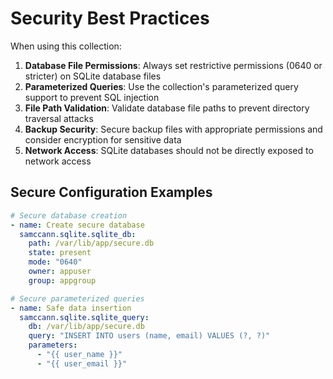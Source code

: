 # Security Best Practices

When using this collection:

1. **Database File Permissions**: Always set restrictive permissions (0640 or stricter) on SQLite database files
2. **Parameterized Queries**: Use the collection's parameterized query support to prevent SQL injection
3. **File Path Validation**: Validate database file paths to prevent directory traversal attacks
4. **Backup Security**: Secure backup files with appropriate permissions and consider encryption for sensitive data
5. **Network Access**: SQLite databases should not be directly exposed to network access

## Secure Configuration Examples

```yaml
# Secure database creation
- name: Create secure database
  samccann.sqlite.sqlite_db:
    path: /var/lib/app/secure.db
    state: present
    mode: "0640"
    owner: appuser
    group: appgroup

# Secure parameterized queries
- name: Safe data insertion
  samccann.sqlite.sqlite_query:
    db: /var/lib/app/secure.db
    query: "INSERT INTO users (name, email) VALUES (?, ?)"
    parameters:
      - "{{ user_name }}"
      - "{{ user_email }}"
```
